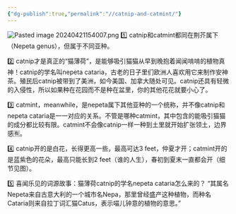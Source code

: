 ```yaml
---
{"dg-publish":true,"permalink":"//catnip-and-catmint/"}
---
```


![Pasted image 20240421154007.png](/img/user/Pasted%20image%2020240421154007.png)
1️⃣ catnip和catmint都同在荆芥属下（Nepeta genus），但属于不同亚种。

2️⃣ catnip才是真正的“猫薄荷”，是能够吸引猫猫从早到晚抱着闻闻啃啃的植物真神！catnip的学名叫nepeta cataria，古老的日子里们欧洲人喜欢用它来制作安神茶。殖民后catnip被带到了美洲，如今美国、加拿大随处可见。catnip还具有轻微的入侵性，所以如果种在花园而不是种在盆里，你的其他花花就要小心了。

3️⃣ catmint，meanwhile，是nepeta属下其他亚种的一个统称，并不像catnip和nepeta cataria是一一对应的关系。不管是哪种catmint，其中包含的能吸引猫猫的成分都比较有限。catmint不会像catnip一样一种到土里就开始扩张领土，边界感🈶。

4️⃣ catnip开的是白花，长得更高一些，最高可达3 feet，仲夏才开；catmint开的是蓝紫色的花朵，最高只能长到2 feet（谁的人生），春初到夏末一直都会开（细节见图）。

5️⃣ 喜闻乐见的词源故事：猫薄荷catnip的学名nepeta cataria怎么来的？
“其属名Nepeta来自古意大利的一个城市名Nepa，那里曾经盛产这种植物，而种名Cataria则来自拉丁词汇猫Catus，表示喵儿钟意的植物的意思。”